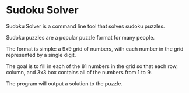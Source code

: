 # Sudoku Solver

Sudoku Solver is a command line tool that solves sudoku puzzles.

Sudoku puzzles are a popular puzzle format for many people.

The format is simple: a 9x9 grid of numbers, with each number in the grid represented by a single digit.

The goal is to fill in each of the 81 numbers in the grid so that each row, column, and 3x3 box contains all of the numbers from 1 to 9.

The program will output a solution to the puzzle.
